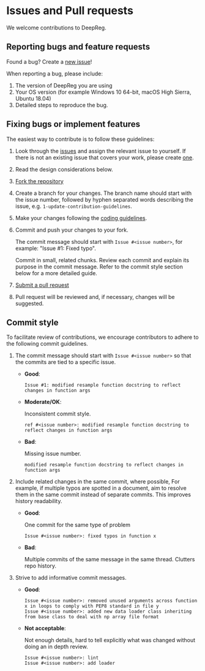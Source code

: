 # Issues and Pull requests

We welcome contributions to DeepReg.

## Reporting bugs and feature requests

Found a bug? Create a [new issue](https://github.com/DeepRegNet/DeepReg/issues/new)!

When reporting a bug, please include:

1. The version of DeepReg you are using
2. Your OS version (for example Windows 10 64-bit, macOS High Sierra, Ubuntu 18.04)
3. Detailed steps to reproduce the bug.

## Fixing bugs or implement features

The easiest way to contribute is to follow these guidelines:

1. Look through the [issues](https://github.com/DeepRegNet/DeepReg/issues) and assign
   the relevant issue to yourself. If there is not an existing issue that covers your
   work, please create [one](https://github.com/DeepRegNet/DeepReg/issues/new).
2. Read the design considerations below.
3. [Fork the repository](https://github.com/DeepRegNet/DeepReg/forks/new)
4. Create a branch for your changes. The branch name should start with the issue number,
   followed by hyphen separated words describing the issue, e.g.
   `1-update-contribution-guidelines`.
5. Make your changes following the [coding guidelines](code.md).
6. Commit and push your changes to your fork.

   The commit message should start with `Issue #<issue number>`, for example: "Issue #1:
   Fixed typo".

   Commit in small, related chunks. Review each commit and explain its purpose in the
   commit message. Refer to the commit style section below for a more detailed guide.

7. [Submit a pull request](https://github.com/DeepRegNet/DeepReg/merge-requests/new)
8. Pull request will be reviewed and, if necessary, changes will be suggested.

## Commit style

To facilitate review of contributions, we encourage contributors to adhere to the
following commit guidelines.

1. The commit message should start with `Issue #<issue number>` so that the commits are
   tied to a specific issue.

   - **Good**:

     ```text
     Issue #1: modified resample function docstring to reflect changes in function args
     ```

   - **Moderate/OK**:

     Inconsistent commit style.

     ```text
     ref #<issue number>: modified resample function docstring to reflect changes in function args
     ```

   - **Bad**:

     Missing issue number.

     ```text
     modified resample function docstring to reflect changes in function args
     ```

2) Include related changes in the same commit, where possible, For example, if multiple
   typos are spotted in a document, aim to resolve them in the same commit instead of
   separate commits. This improves history readability.

   - **Good**:

     One commit for the same type of problem

     ```text
     Issue #<issue number>: fixed typos in function x
     ```

   - **Bad**:

     Multiple commits of the same message in the same thread. Clutters repo history.

3) Strive to add informative commit messages.

   - **Good**:

     ```text
     Issue #<issue number>: removed unused arguments across function x in loops to comply with PEP8 standard in file y
     Issue #<issue number>: added new data loader class inheriting from base class to deal with np array file format
     ```

   - **Not acceptable**:

     Not enough details, hard to tell explicitly what was changed without doing an in
     depth review.

     ```text
     Issue #<issue number>: lint
     Issue #<issue number>: add loader
     ```
